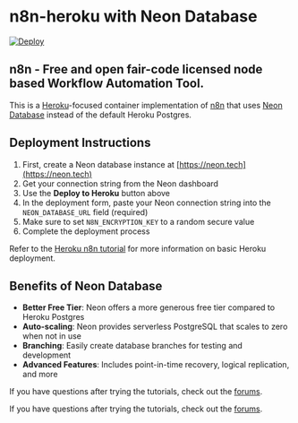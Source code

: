 # n8n-heroku with Neon Database

[![Deploy](https://www.herokucdn.com/deploy/button.svg)](https://dashboard.heroku.com/new?template=https://github.com/boazde/n8n-heroku/tree/main)

## n8n - Free and open fair-code licensed node based Workflow Automation Tool.

This is a [Heroku](https://heroku.com/)-focused container implementation of [n8n](https://n8n.io/) that uses [Neon Database](https://neon.tech/) instead of the default Heroku Postgres.

## Deployment Instructions

1. First, create a Neon database instance at [https://neon.tech](https://neon.tech)
2. Get your connection string from the Neon dashboard
3. Use the **Deploy to Heroku** button above
4. In the deployment form, paste your Neon connection string into the `NEON_DATABASE_URL` field (required)
5. Make sure to set `N8N_ENCRYPTION_KEY` to a random secure value
6. Complete the deployment process

Refer to the [Heroku n8n tutorial](https://docs.n8n.io/hosting/server-setups/heroku/) for more information on basic Heroku deployment.

## Benefits of Neon Database

- **Better Free Tier**: Neon offers a more generous free tier compared to Heroku Postgres
- **Auto-scaling**: Neon provides serverless PostgreSQL that scales to zero when not in use
- **Branching**: Easily create database branches for testing and development
- **Advanced Features**: Includes point-in-time recovery, logical replication, and more

If you have questions after trying the tutorials, check out the [forums](https://community.n8n.io/).

If you have questions after trying the tutorials, check out the [forums](https://community.n8n.io/).